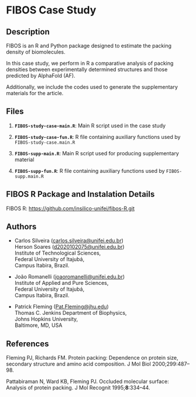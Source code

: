# FIBOS Case Study

## Description

FIBOS is an R and Python package designed to estimate the packing density of biomolecules.

In this case study, we perform in R a comparative analysis of packing densities between 
experimentally determined structures and those predicted by AlphaFold (AF).

Additionally, we include the codes used to generate the supplementary materials for the article.

## Files

1.  **`FIBOS-study-case-main.R`**: Main R script used in the case study 

2.  **`FIBOS-study-case-fun.R`**: R file containing auxiliary functions used by `FIBOS-study-case.main.R` 

3.  **`FIBOS-supp-main.R`**: Main R script used for producing supplementary material 

4.  **`FIBOS-supp-fun.R`**: R file containing auxiliary functions used by `FIBOS-supp.main.R` 

## FIBOS R Package and Instalation Details

FIBOS R: <https://github.com/insilico-unifei/fibos-R.git>

## Authors

-   Carlos Silveira ([carlos.silveira\@unifei.edu.br](mailto:carlos.silveira@unifei.edu.br))\
    Herson Soares ([d2020102075\@unifei.edu.br](mailto:d2020102075@unifei.edu.br))\
    Institute of Technological Sciences,\
    Federal University of Itajubá,\
    Campus Itabira, Brazil.

-   João Romanelli ([joaoromanelli\@unifei.edu.br](mailto:joaoromanelli@unifei.edu.br)) \
    Institute of Applied and Pure Sciences, \
    Federal University of Itajubá, \
    Campus Itabira, Brazil.

-   Patrick Fleming ([Pat.Fleming\@jhu.edu](mailto:Pat.Fleming@jhu.edu)) \
    Thomas C. Jenkins Department of Biophysics, \
    Johns Hopkins University, \
    Baltimore, MD, USA

## References

Fleming PJ, Richards FM. Protein packing: Dependence on protein size, secondary structure and amino acid composition. J Mol Biol 2000;299:487–98.

Pattabiraman N, Ward KB, Fleming PJ. Occluded molecular surface: Analysis of protein packing. J Mol Recognit 1995;**8**:334–44.
